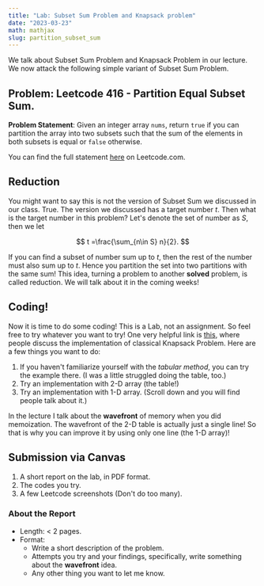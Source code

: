 ```yaml
--- 
title: "Lab: Subset Sum Problem and Knapsack problem"
date: "2023-03-23"
math: mathjax
slug: partition_subset_sum
---
```

We talk about Subset Sum Problem and Knapsack Problem in our lecture. We now attack the following simple variant of Subset Sum Problem. 

## Problem: Leetcode 416 - Partition Equal Subset Sum.

**Problem Statement**: Given an integer array `nums`, return `true` if you can partition the array into two subsets such that the sum of the elements in both subsets is equal or `false` otherwise.

You can find the full statement [here](https://leetcode.com/problems/partition-equal-subset-sum/description/) on Leetcode.com.

## Reduction
You might want to say this is not the version of Subset Sum we discussed in our class. True. The version we discussed has a target number $t$. Then what is the target number in this problem? Let's denote the set of number as $S$, then we let 

$$
    t =\frac{\sum_{n\in S} n}{2}. 
$$

If you can find a subset of number sum up to $t$, then the rest of the number must also sum up to $t$. Hence you partition the set into two partitions with the same sum!
This idea, turning a problem to another **solved** problem, is called reduction. We will talk about it in the coming weeks!

## Coding!
Now it is time to do some coding! This is a Lab, not an assignment. So feel free to try whatever you want to try! One very helpful link is [this](https://leetcode.com/discuss/study-guide/1152328/01-Knapsack-Problem-and-Dynamic-Programming), where people discuss the implementation of classical Knapsack Problem. Here are a few things you want to do:
1. If you haven't familiarize yourself with the *tabular method*, you can try the example there. (I was a little struggled doing the table, too.)
2. Try an implementation with 2-D array (the table!)
3. Try an implementation with 1-D array. (Scroll down and you will find people talk about it.)

In the lecture I talk about the **wavefront** of memory when you did memoization. The wavefront of the 2-D table is actually just a single line! So that is why you can improve it by using only one line (the 1-D array)!

## Submission via Canvas
1. A short report on the lab, in PDF format.
2. The codes you try.
3. A few Leetcode screenshots (Don't do too many).  


### About the Report
- Length: < 2 pages.
- Format: 
   *  Write a short description of the problem. 
   *  Attempts you try and your findings, specifically, write something about the **wavefront** idea.
   *  Any other thing you want to let me know. 


